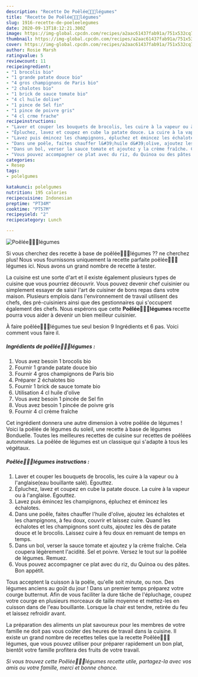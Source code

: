 ```yaml
---
description: "Recette De Poêlée🥦🥔🍄légumes"
title: "Recette De Poêlée🥦🥔🍄légumes"
slug: 1916-recette-de-poeleelegumes
date: 2020-09-13T18:12:21.300Z
image: https://img-global.cpcdn.com/recipes/a2aac61437fab91a/751x532cq70/poelee🥦🥔🍄legumes-photo-principale-de-la-recette.jpg
thumbnail: https://img-global.cpcdn.com/recipes/a2aac61437fab91a/751x532cq70/poelee🥦🥔🍄legumes-photo-principale-de-la-recette.jpg
cover: https://img-global.cpcdn.com/recipes/a2aac61437fab91a/751x532cq70/poelee🥦🥔🍄legumes-photo-principale-de-la-recette.jpg
author: Rosie Marsh
ratingvalue: 5
reviewcount: 11
recipeingredient:
- "1 brocolis bio"
- "1 grande patate douce bio"
- "4 gros champignons de Paris bio"
- "2 chalotes bio"
- "1 brick de sauce tomate bio"
- "4 cl huile dolive"
- "1 pince de Sel fin"
- "1 pince de poivre gris"
- "4 cl crme frache"
recipeinstructions:
- "Laver et couper les bouquets de brocolis, les cuire à la vapeur ou à l&#39;anglaise(eau bouillante salé). Égouttez."
- "Épluchez, lavez et coupez en cube la patate douce. La cuire à la vapeur ou à l&#39;anglaise. Égouttez."
- "Lavez puis émincez les champignons, épluchez et émincez les échalotes."
- "Dans une poêle, faites chauffer l&#39;huile d&#39;olive, ajoutez les échalotes et les champignons, à feu doux, couvrir et laissez cuire. Quand les échalotes et les champignons sont cuits, ajoutez les dès de patate douce et le brocolis. Laissez cuire à feu doux en remuant de temps en temps."
- "Dans un bol, verser la sauce tomate et ajoutez y la crème fraîche. Cela coupera légèrement l&#39;acidité. Sel et poivre. Versez le tout sur la poêlée de légumes. Remuez."
- "Vous pouvez accompagner ce plat avec du riz, du Quinoa ou des pâtes. Bon appétit."
categories:
- Resep
tags:
- polelgumes

katakunci: polelgumes 
nutrition: 195 calories
recipecuisine: Indonesian
preptime: "PT34M"
cooktime: "PT57M"
recipeyield: "2"
recipecategory: Lunch

---
```



![Poêlée🥦🥔🍄légumes](https://img-global.cpcdn.com/recipes/a2aac61437fab91a/751x532cq70/poelee🥦🥔🍄legumes-photo-principale-de-la-recette.jpg)

Si vous cherchez des recette à base de poêlée🥦🥔🍄légumes ?? ne cherchez plus! Nous vous fournissons uniquement la recette parfaite poêlée🥦🥔🍄légumes ici. Nous avons un grand nombre de recette à tester.

La cuisine est une sorte d'art et il existe également plusieurs types de cuisine que vous pourriez découvrir. Vous pouvez devenir chef cuisinier ou simplement essayer de saisir l'art de cuisiner de bons repas dans votre maison. Plusieurs emplois dans l'environnement de travail utilisent des chefs, des pré-cuisiniers ainsi que des gestionnaires qui s'occupent également des chefs. Nous espérons que cette <strong> Poêlée🥦🥔🍄légumes </strong> recette pourra vous aider à devenir un bien meilleur cuisinier.

<!--inarticleads1-->

À faire poêlée🥦🥔🍄légumes tue seul besion 9 Ingrédients et 6 pas. Voici comment vous faire il.

##### Ingrédients de poêlée🥦🥔🍄légumes :

1. Vous avez besoin 1 brocolis bio
1. Fournir 1 grande patate douce bio
1. Fournir 4 gros champignons de Paris bio
1. Préparer 2 échalotes bio
1. Fournir 1 brick de sauce tomate bio
1. Utilisation 4 cl huile d&#39;olive
1. Vous avez besoin 1 pincée de Sel fin
1. Vous avez besoin 1 pincée de poivre gris
1. Fournir 4 cl crème fraîche


Cet ingrédient donnera une autre dimension à votre poêlée de légumes ! Voici la poêlée de légumes du soleil, une recette à base de légumes Bonduelle. Toutes les meilleures recettes de cuisine sur recettes de poêlées automnales. La poêlée de légumes est un classique qui s&#39;adapte à tous les végétaux. 

<!--inarticleads2-->

##### Poêlée🥦🥔🍄légumes instructions :

1. Laver et couper les bouquets de brocolis, les cuire à la vapeur ou à l&#39;anglaise(eau bouillante salé). Égouttez.
1. Épluchez, lavez et coupez en cube la patate douce. La cuire à la vapeur ou à l&#39;anglaise. Égouttez.
1. Lavez puis émincez les champignons, épluchez et émincez les échalotes.
1. Dans une poêle, faites chauffer l&#39;huile d&#39;olive, ajoutez les échalotes et les champignons, à feu doux, couvrir et laissez cuire. Quand les échalotes et les champignons sont cuits, ajoutez les dès de patate douce et le brocolis. Laissez cuire à feu doux en remuant de temps en temps.
1. Dans un bol, verser la sauce tomate et ajoutez y la crème fraîche. Cela coupera légèrement l&#39;acidité. Sel et poivre. Versez le tout sur la poêlée de légumes. Remuez.
1. Vous pouvez accompagner ce plat avec du riz, du Quinoa ou des pâtes. Bon appétit.


Tous acceptent la cuisson à la poêle, qu&#39;elle soit minute, ou non. Des légumes anciens au goût du jour ! Dans un premier temps préparez votre courge butternut. Afin de vous faciliter la dure tâche de l&#39;épluchage, coupez votre courge en plusieurs morceaux de taille moyenne et mettez-les en cuisson dans de l&#39;eau bouillante. Lorsque la chair est tendre, retirée du feu et laissez refroidir avant. 

<!--inarticleads1-->

<p>
La préparation des aliments un plat savoureux pour les membres de votre famille ne doit pas vous coûter des heures de travail dans la cuisine. Il existe un grand nombre de recettes telles que la recette Poêlée🥦🥔🍄légumes, que vous pouvez utiliser pour préparer rapidement un bon plat, bientôt votre famille profitera des fruits de votre travail.
</p>

<p>
<i>Si vous trouvez cette Poêlée🥦🥔🍄légumes recette utile, partagez-la avec vos amis ou votre famille, merci et bonne chance.</i>
</p>
